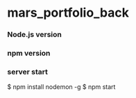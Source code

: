 # mars_portfolio_back

### Node.js version

### npm version

### server start
$ npm install nodemon -g 
$ npm start 

